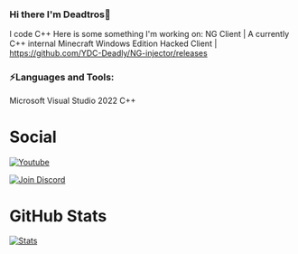 ### Hi there I'm Deadtros👋

I code C++ Here is some something I'm working on:
NG Client | A currently C++ internal Minecraft Windows Edition Hacked Client | https://github.com/YDC-Deadly/NG-injector/releases

### ⚡Languages and Tools:

Microsoft Visual Studio 2022
C++ 

# Social
[![Youtube](https://img.youtube.com/vi/YOUTUBE_VIDEO_ID_HERE/0.jpg)](https://www.youtube.com/channel/UCkIaXJkuRGKSEYnlEvxKMiw)


[![Join Discord](https://img.shields.io/badge/chat-on%20discord-7289da.svg)](https://discord.com/invite/hCb3Y2xd3k)

# GitHub Stats

[![Stats](https://github-readme-stats.vercel.app/api?username=richardletshacks&show_icons=true&hide_title=true)](https://github.com/YDC-Deadly)

<!--
**YDC-Deadly/YDC-Deadly** is a ✨ _special_ ✨ repository because its `README.md` (this file) appears on your GitHub profile.

Here are some ideas to get you started:

- 🔭 I’m currently working on ...
- 🌱 I’m currently learning ...
- 👯 I’m looking to collaborate on ...
- 🤔 I’m looking for help with ...
- 💬 Ask me about ...
- 📫 How to reach me: ...
- 😄 Pronouns: ...
- ⚡ Fun fact: ...
-->
